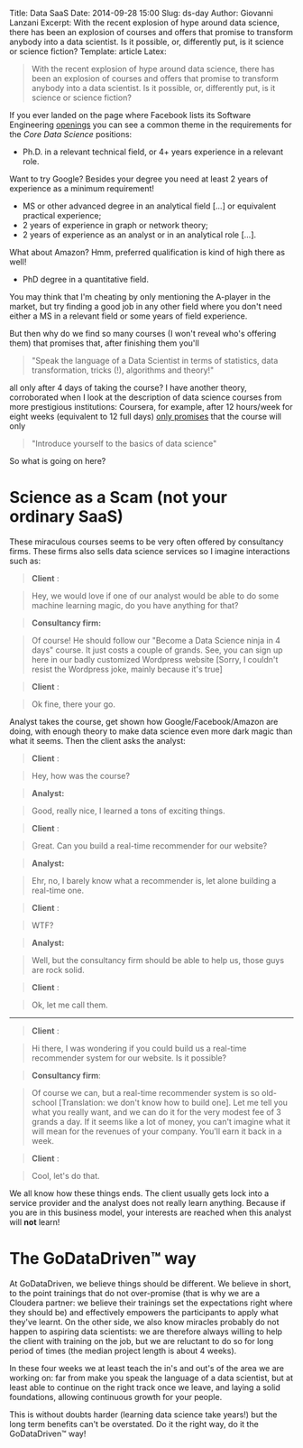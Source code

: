 Title: Data SaaS
Date: 2014-09-28 15:00
Slug: ds-day
Author: Giovanni Lanzani
Excerpt: With the recent explosion of hype around data science, there has been an explosion of courses and offers that promise to transform anybody into a data scientist. Is it possible, or, differently put, is it science or science fiction?
Template: article
Latex:

> With the recent explosion of hype around data science, there has been an explosion of courses and offers that promise to transform anybody into a data scientist. Is it possible, or, differently put, is it science or science fiction?

If you ever landed on the page where Facebook lists its Software Engineering
[openings](https://www.facebook.com/careers/department?dept=engineering) you can see a
common theme in the requirements for the *Core Data Science* positions:

* Ph.D. in a relevant technical field, or 4+ years experience in a relevant role.

Want to try Google? Besides your degree you need at least 2 years of experience as a minimum
requirement!

* MS or other advanced degree in an analytical field [...] or equivalent practical experience;
* 2 years of experience in graph or network theory;
* 2 years of experience as an analyst or in an analytical role [...].

What about Amazon? Hmm, preferred qualification is kind of high there as well!

* PhD degree in a quantitative field.

You may think that I'm cheating by only mentioning the A-player in the market, but try finding a
good job in any other field where you don't need either a MS in a relevant field or some years of field experience.

But then why do we find so many courses (I won't reveal who's offering them) that promises that, after finishing them you'll

> "Speak the language of a Data Scientist in terms of statistics, data transformation, tricks (!), algorithms and theory!"

all only after 4 days of taking the course? I have another theory, corroborated when I look at the description of data science courses from more prestigious institutions: Coursera, for example, after 12 hours/week for eight weeks (equivalent to 12 full days) [only promises][promise] that the course will only

> "Introduce yourself to the basics of data science"

So what is going on here?

# Science as a Scam (not your ordinary SaaS)

These miraculous courses seems to be very often offered by consultancy firms. These firms also sells data science services so I imagine interactions such as:

> **Client** : 

> Hey, we would love if one of our analyst would be able to do some machine learning magic, do you have anything for that?

> **Consultancy firm:**

> Of course! He should follow our "Become a Data Science ninja in 4 days" course. It just costs a couple of grands. See, you can sign up here in our badly customized Wordpress website [Sorry, I couldn't resist the Wordpress joke, mainly because it's true]

> **Client** : 

> Ok fine, there your go.

Analyst takes the course, get shown how Google/Facebook/Amazon are doing, with enough theory to
make data science even more dark magic than what it seems. Then the client asks the analyst:

> **Client** : 

> Hey, how was the course?

> **Analyst:**

> Good, really nice, I learned a tons of exciting things.

> **Client** : 

> Great. Can you build a real-time recommender for our website?

> **Analyst:**

> Ehr, no, I barely know what a recommender is, let alone building a real-time one.

> **Client** : 

> WTF?

> **Analyst:**

> Well, but the consultancy firm should be able to help us, those guys are rock solid.

> **Client** : 

> Ok, let me call them.

---

> **Client** : 

> Hi there, I was wondering if you could build us a real-time recommender system for our website. Is it possible?

> **Consultancy firm**: 

> Of course we can, but a real-time recommender system is so old-school [Translation: we don't know how to build one]. Let me tell you what you really want, and we can do it for the very modest fee of 3 grands a day. If it seems like a lot of money, you can't imagine what it will mean for the revenues of your company. You'll earn it back in a week.

> **Client** : 

> Cool, let's do that.

We all know how these things ends. The client usually gets lock into a service provider and the
analyst does not really learn anything. Because if you are in this business model, your interests
are reached when this analyst will **not** learn!

# The GoDataDriven™ way

At GoDataDriven, we believe things should be different. We believe in short, to the point trainings
that do not over-promise (that is why we are a Cloudera partner: we believe their trainings set the
expectations right where they should be) and effectively empowers the participants to apply what
they've learnt. On the other side, we also know miracles probably do not happen to aspiring data
scientists: we are therefore always willing to help the client with training on the job, but we are
reluctant to do so for long period of times (the median project length is about 4 weeks).

In these four weeks we at least teach the in's and out's of the area we are working on: far from
make you speak the language of a data scientist, but at least able to continue on the right track
once we leave, and laying a solid foundations, allowing continuous growth for your people.

This is without doubts harder (learning data science take years!) but the long term benefits can't
be overstated. Do it the right way, do it the GoDataDriven™ way!

[promise]: https://www.coursera.org/course/datasci
